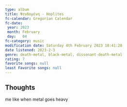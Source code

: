 ```yaml
---
type: album 
title: Ψευδομένη - Hoplites 
fc-calendar: Gregorian Calendar
fc-date: 
 year: 2023
 month: February
 day:   04
fc-category: music
modification date: Saturday 4th February 2023 18:41:28
date listened: 2023-2-3 
genre: death-metal, black-metal, dissonant-death-metal
rating: 7
favorite songs: null
least Favorite songs: null
---
```

## Thoughts

me like when metal goes heavy